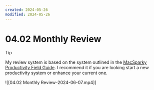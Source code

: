 ```yaml
---
created: 2024-05-26
modified: 2024-05-26
---
```


# 04.02 Monthly Review

>[!tip]
>My review system is based on the system outlined in the [MacSparky Productivity Field Guide](https://learn.macsparky.com/p/productivity-plus-24). I recommend it if you are looking start a new productivity system or enhance your current one.

![[04.02 Monthly Review-2024-06-07.mp4]]